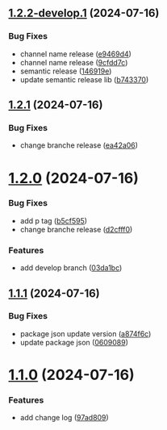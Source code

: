 ## [1.2.2-develop.1](https://github.com/robertoAraneda/next-app-github-action-test/compare/v1.2.1...v1.2.2-develop.1) (2024-07-16)


### Bug Fixes

* channel name release ([e9469d4](https://github.com/robertoAraneda/next-app-github-action-test/commit/e9469d4df15cae6965f2c9225e800bb781aa6788))
* channel name release ([9cfdd7c](https://github.com/robertoAraneda/next-app-github-action-test/commit/9cfdd7c7add767f47510a59ec576499767e13916))
* semantic release ([146919e](https://github.com/robertoAraneda/next-app-github-action-test/commit/146919edf74739eb60c942750726c335a5e1ff8c))
* update semantic release lib ([b743370](https://github.com/robertoAraneda/next-app-github-action-test/commit/b7433704e6d414ce3ad37061a0208539671dccd4))

## [1.2.1](https://github.com/robertoAraneda/next-app-github-action-test/compare/v1.2.0...v1.2.1) (2024-07-16)


### Bug Fixes

* change branche release ([ea42a06](https://github.com/robertoAraneda/next-app-github-action-test/commit/ea42a0652b137d8ac0661f0b743865d1d537312d))

# [1.2.0](https://github.com/robertoAraneda/next-app-github-action-test/compare/v1.1.1...v1.2.0) (2024-07-16)


### Bug Fixes

* add p tag ([b5cf595](https://github.com/robertoAraneda/next-app-github-action-test/commit/b5cf59523fe6dbd810c5b4b6ec2d59ee2bca4b6d))
* change branche release ([d2cfff0](https://github.com/robertoAraneda/next-app-github-action-test/commit/d2cfff0f830d13dd833624ccd4083816204a975e))


### Features

* add develop branch ([03da1bc](https://github.com/robertoAraneda/next-app-github-action-test/commit/03da1bc5af91b71ffd5483e1127a55ffaf141ed9))

## [1.1.1](https://github.com/robertoAraneda/next-app-github-action-test/compare/v1.1.0...v1.1.1) (2024-07-16)


### Bug Fixes

* package json update version ([a874f6c](https://github.com/robertoAraneda/next-app-github-action-test/commit/a874f6c9b8d2d082e2258fbabd09381f85035f5f))
* update package json ([0609089](https://github.com/robertoAraneda/next-app-github-action-test/commit/06090899b227b3641b24893fa341c2af003af5fc))

# [1.1.0](https://github.com/robertoAraneda/next-app-github-action-test/compare/v1.0.0...v1.1.0) (2024-07-16)


### Features

* add change log ([97ad809](https://github.com/robertoAraneda/next-app-github-action-test/commit/97ad809d43c5c4f11ee2b590a111a5472947675d))
